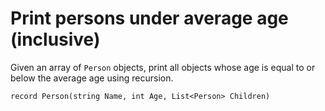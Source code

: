 # Print persons under average age (inclusive)

Given an array of `Person` objects, print all objects whose age is equal to or below the average age using recursion.

```
record Person(string Name, int Age, List<Person> Children)
```